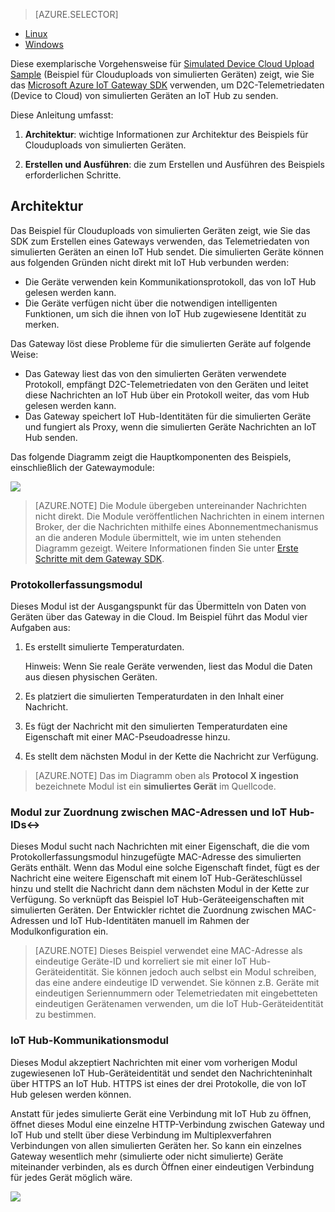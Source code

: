 > [AZURE.SELECTOR]
- [Linux](../articles/iot-hub/iot-hub-linux-gateway-sdk-simulated-device.md)
- [Windows](../articles/iot-hub/iot-hub-windows-gateway-sdk-simulated-device.md)

Diese exemplarische Vorgehensweise für [Simulated Device Cloud Upload Sample] (Beispiel für Clouduploads von simulierten Geräten) zeigt, wie Sie das [Microsoft Azure IoT Gateway SDK][lnk-sdk] verwenden, um D2C-Telemetriedaten (Device to Cloud) von simulierten Geräten an IoT Hub zu senden.

Diese Anleitung umfasst:

1. **Architektur**: wichtige Informationen zur Architektur des Beispiels für Clouduploads von simulierten Geräten.

2. **Erstellen und Ausführen**: die zum Erstellen und Ausführen des Beispiels erforderlichen Schritte.

## <a name="architecture"></a>Architektur

Das Beispiel für Clouduploads von simulierten Geräten zeigt, wie Sie das SDK zum Erstellen eines Gateways verwenden, das Telemetriedaten von simulierten Geräten an einen IoT Hub sendet. Die simulierten Geräte können aus folgenden Gründen nicht direkt mit IoT Hub verbunden werden:

- Die Geräte verwenden kein Kommunikationsprotokoll, das von IoT Hub gelesen werden kann.
- Die Geräte verfügen nicht über die notwendigen intelligenten Funktionen, um sich die ihnen von IoT Hub zugewiesene Identität zu merken.

Das Gateway löst diese Probleme für die simulierten Geräte auf folgende Weise:

- Das Gateway liest das von den simulierten Geräten verwendete Protokoll, empfängt D2C-Telemetriedaten von den Geräten und leitet diese Nachrichten an IoT Hub über ein Protokoll weiter, das vom Hub gelesen werden kann.
- Das Gateway speichert IoT Hub-Identitäten für die simulierten Geräte und fungiert als Proxy, wenn die simulierten Geräte Nachrichten an IoT Hub senden.

Das folgende Diagramm zeigt die Hauptkomponenten des Beispiels, einschließlich der Gatewaymodule:

![][1]


> [AZURE.NOTE] Die Module übergeben untereinander Nachrichten nicht direkt. Die Module veröffentlichen Nachrichten in einem internen Broker, der die Nachrichten mithilfe eines Abonnementmechanismus an die anderen Module übermittelt, wie im unten stehenden Diagramm gezeigt. Weitere Informationen finden Sie unter [Erste Schritte mit dem Gateway SDK][lnk-gw-getstarted].

### <a name="protocol-ingestion-module"></a>Protokollerfassungsmodul

Dieses Modul ist der Ausgangspunkt für das Übermitteln von Daten von Geräten über das Gateway in die Cloud. Im Beispiel führt das Modul vier Aufgaben aus:

1.  Es erstellt simulierte Temperaturdaten.
    
    Hinweis: Wenn Sie reale Geräte verwenden, liest das Modul die Daten aus diesen physischen Geräten.

2.  Es platziert die simulierten Temperaturdaten in den Inhalt einer Nachricht.

3.  Es fügt der Nachricht mit den simulierten Temperaturdaten eine Eigenschaft mit einer MAC-Pseudoadresse hinzu.

4.  Es stellt dem nächsten Modul in der Kette die Nachricht zur Verfügung.

> [AZURE.NOTE] Das im Diagramm oben als **Protocol X ingestion** bezeichnete Modul ist ein **simuliertes Gerät** im Quellcode.

### <a name="mac-ltgt-iot-hub-id-module"></a>Modul zur Zuordnung zwischen MAC-Adressen und IoT Hub-IDs&lt;-&gt;

Dieses Modul sucht nach Nachrichten mit einer Eigenschaft, die die vom Protokollerfassungsmodul hinzugefügte MAC-Adresse des simulierten Geräts enthält. Wenn das Modul eine solche Eigenschaft findet, fügt es der Nachricht eine weitere Eigenschaft mit einem IoT Hub-Geräteschlüssel hinzu und stellt die Nachricht dann dem nächsten Modul in der Kette zur Verfügung. So verknüpft das Beispiel IoT Hub-Geräteeigenschaften mit simulierten Geräten. Der Entwickler richtet die Zuordnung zwischen MAC-Adressen und IoT Hub-Identitäten manuell im Rahmen der Modulkonfiguration ein. 

> [AZURE.NOTE]  Dieses Beispiel verwendet eine MAC-Adresse als eindeutige Geräte-ID und korreliert sie mit einer IoT Hub-Geräteidentität. Sie können jedoch auch selbst ein Modul schreiben, das eine andere eindeutige ID verwendet. Sie können z.B. Geräte mit eindeutigen Seriennummern oder Telemetriedaten mit eingebetteten eindeutigen Gerätenamen verwenden, um die IoT Hub-Geräteidentität zu bestimmen.

### <a name="iot-hub-communication-module"></a>IoT Hub-Kommunikationsmodul

Dieses Modul akzeptiert Nachrichten mit einer vom vorherigen Modul zugewiesenen IoT Hub-Geräteidentität und sendet den Nachrichteninhalt über HTTPS an IoT Hub. HTTPS ist eines der drei Protokolle, die von IoT Hub gelesen werden können.

Anstatt für jedes simulierte Gerät eine Verbindung mit IoT Hub zu öffnen, öffnet dieses Modul eine einzelne HTTP-Verbindung zwischen Gateway und IoT Hub und stellt über diese Verbindung im Multiplexverfahren Verbindungen von allen simulierten Geräten her. So kann ein einzelnes Gateway wesentlich mehr (simulierte oder nicht simulierte) Geräte miteinander verbinden, als es durch Öffnen einer eindeutigen Verbindung für jedes Gerät möglich wäre.

![][2]


<!-- Images -->
[1]: media/iot-hub-gateway-sdk-simulated-selector/image1.png
[2]: media/iot-hub-gateway-sdk-simulated-selector/image2.png

<!-- Links -->
[Simulated Device Cloud Upload sample]: https://github.com/Azure/azure-iot-gateway-sdk/blob/master/doc/sample_simulated_device_cloud_upload.md (Beispiel für Clouduploads von simulierten Geräten)
[lnk-sdk]: https://github.com/Azure/azure-iot-gateway-sdk
[lnk-gw-getstarted]: ../articles/iot-hub/iot-hub-linux-gateway-sdk-get-started.md

<!---HONumber=Oct16_HO2-->


